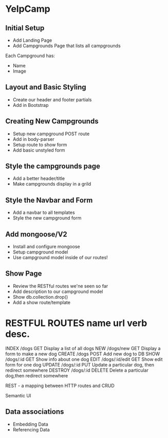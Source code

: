 # YelpCamp

## Initial Setup
* Add Landing Page
* Add Campgrounds Page that lists all campgrounds

Each Campground has:
* Name
* Image
    
## Layout and Basic Styling
* Create our header and footer partials
* Add in Bootstrap

## Creating New Campgrounds
* Setup new campground POST route
* Add in body-parser
* Setup route to show form
* Add basic unstyled form

## Style the campgrounds page
* Add a better header/title
* Make campgrounds display in a grild

## Style the Navbar and Form
* Add a navbar to all templates
* Style the new campground form

## Add mongoose/V2
* Install and configure mongoose
* Setup campground model
* Use campground model inside of our routes!

## Show Page
* Review the RESTful routes we'ne seen so far
* Add description to our campground model
* Show db.collection.drop()
* Add a show route/template

RESTFUL ROUTES
name            url             verb        desc.
==============================================
INDEX           /dogs           GET         Display a list of all dogs
NEW             /dogs/new       GET         Display a form to make a new dog
CREATE          /dogs           POST        Add new dog to DB
SHOW            /dogs/:id       GET         Show info about one dog
EDIT            /dogs/:id/edit  GET         Show edit form for one dog
UPDATE          /dogs/:id       PUT         Update a particular dog, then redirect somewhere
DESTROY         /dogs/:id       DELETE      Delete a particular dog,then redirect somewhere

REST - a mapping between HTTP routes and CRUD

Semantic UI

## Data associations
* Embedding Data
* Referencing Data
